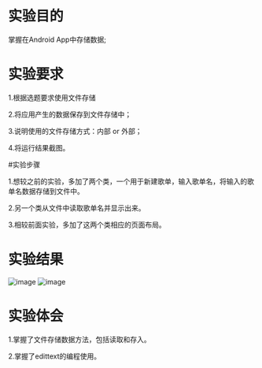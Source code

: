 # 实验目的

掌握在Android App中存储数据; 
 
# 实验要求

1.根据选题要求使用文件存储

2.将应用产生的数据保存到文件存储中；

3.说明使用的文件存储方式：内部 or 外部；

4.将运行结果截图。

#实验步骤

1.想较之前的实验，多加了两个类，一个用于新建歌单，输入歌单名，将输入的歌单名数据存储到文件中。

2.另一个类从文件中读取歌单名并显示出来。

3.相较前面实验，多加了这两个类相应的页面布局。

# 实验结果
![image](https://github.com/Zmingcheng/android-labs-2018/blob/master/soft1614080902121/experiment5.1.png)
![image](https://github.com/Zmingcheng/android-labs-2018/blob/master/soft1614080902121/experiment5.2.png)
# 实验体会

1.掌握了文件存储数据方法，包括读取和存入。

2.掌握了edittext的编程使用。
